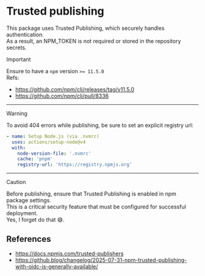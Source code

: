 # Trusted publishing

This package uses Trusted Publishing, which securely handles authentication.\
As a result, an NPM_TOKEN is not required or stored in the repository secrets.

> [!IMPORTANT]
> Ensure to have a `npm` version `>= 11.5.0` \
> Refs:
>
> - <https://github.com/npm/cli/releases/tag/v11.5.0>
> - <https://github.com/npm/cli/pull/8336>

---

> [!WARNING]
> To avoid 404 errors while publishing,
> be sure to set an explicit registry url:
>
> ```yml
> - name: Setup Node.js (via .nvmrc)
>   uses: actions/setup-node@v4
>   with:
>     node-version-file: '.nvmrc'
>     cache: 'pnpm'
>     registry-url: 'https://registry.npmjs.org'
> ```

---

> [!CAUTION]
> Before publishing, ensure that Trusted Publishing is enabled in npm package settings.\
> This is a critical security feature that must be configured for successful deployment.\
> Yes, I forget do that 😅.

## References

- <https://docs.npmjs.com/trusted-publishers>
- <https://github.blog/changelog/2025-07-31-npm-trusted-publishing-with-oidc-is-generally-available/>
